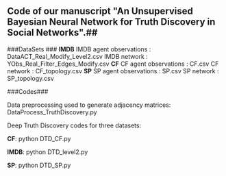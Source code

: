 ## Code of our manuscript "An Unsupervised Bayesian Neural Network for Truth Discovery in Social Networks".##

###DataSets ###
**IMDB**
IMDB agent observations :  DataACT_Real_Modify_Level2.csv
IMDB network : YObs_Real_Filter_Edges_Modify.csv
**CF**
CF agent observations :  CF.csv
CF network : CF_topology.csv
**SP**
SP agent observations :  SP.csv
SP network : SP_topology.csv

###Codes###

Data preprocessing used to generate adjacency matrices: DataProcess_TruthDiscovery.py

Deep Truth Discovery codes for three datasets: 

**CF**: python DTD_CF.py

**IMDB**: python DTD_level2.py

**SP**: python DTD_SP.py